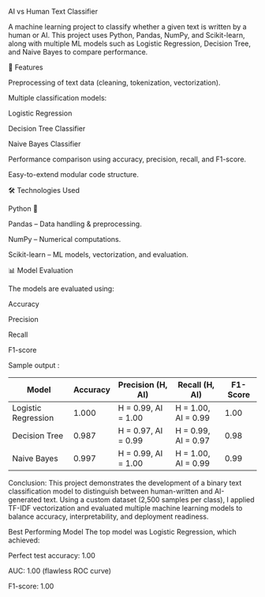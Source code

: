 AI vs Human Text Classifier

A machine learning project to classify whether a given text is written by a human or AI.
This project uses Python, Pandas, NumPy, and Scikit-learn, along with multiple ML models such as Logistic Regression, Decision Tree, and Naive Bayes to compare performance.

📌 Features

Preprocessing of text data (cleaning, tokenization, vectorization).

Multiple classification models:

Logistic Regression

Decision Tree Classifier

Naive Bayes Classifier

Performance comparison using accuracy, precision, recall, and F1-score.

Easy-to-extend modular code structure.

🛠️ Technologies Used

Python 🐍

Pandas – Data handling & preprocessing.

NumPy – Numerical computations.

Scikit-learn – ML models, vectorization, and evaluation.

📊 Model Evaluation

The models are evaluated using:

Accuracy

Precision

Recall

F1-score

Sample output :

| Model               | Accuracy | Precision (H, AI)   | Recall (H, AI)      | F1-Score |
| ------------------- | -------- | ------------------- | ------------------- | -------- |
| Logistic Regression | 1.000    | H = 0.99, AI = 1.00 | H = 1.00, AI = 0.99 | 1.00     |
| Decision Tree       | 0.987    | H = 0.97, AI = 0.99 | H = 0.99, AI = 0.97 | 0.98     |
| Naive Bayes         | 0.997    | H = 0.99, AI = 1.00 | H = 1.00, AI = 0.99 | 0.99     |

Conclusion:
This project demonstrates the development of a binary text classification model to distinguish between human-written and AI-generated text. Using a custom dataset (2,500 samples per class), I applied TF-IDF vectorization and evaluated multiple machine learning models to balance accuracy, interpretability, and deployment readiness.

Best Performing Model
The top model was Logistic Regression, which achieved:

Perfect test accuracy: 1.00

AUC: 1.00 (flawless ROC curve)

F1-score: 1.00
